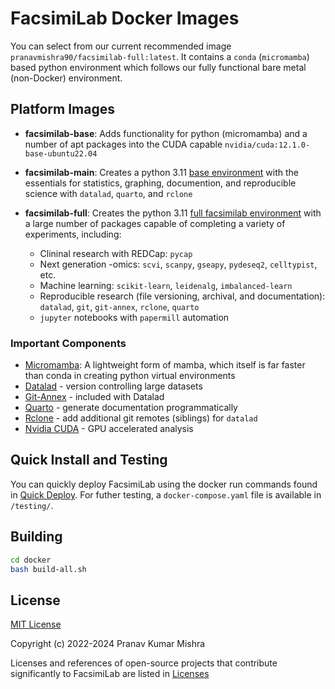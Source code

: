 # FacsimiLab Docker Images

You can select from our current recommended image `pranavmishra90/facsimilab-full:latest`. It contains a `conda` (`micromamba`) based python environment which follows our fully functional bare metal (non-Docker) environment.

## Platform Images

- **facsimilab-base**: Adds functionality for python (micromamba) and a number of apt packages into the CUDA capable `nvidia/cuda:12.1.0-base-ubuntu22.04`

- **facsimilab-main**: Creates a python 3.11 [base environment](./docker/main/environment.yml) with the essentials for statistics, graphing, documention, and reproducible science with `datalad`, `quarto`, and `rclone`

- **facsimilab-full**: Creates the python 3.11 [full facsimilab environment](./docker/full/environment.yml) with a large number of packages capable of completing a variety of experiments, including:
  - Clininal research with REDCap: `pycap`
  - Next generation -omics: `scvi`, `scanpy`, `gseapy`, `pydeseq2`, `celltypist`, etc.
  - Machine learning: `scikit-learn`, `leidenalg`, `imbalanced-learn`
  - Reproducible research (file versioning, archival, and documentation): `datalad`, `git`, `git-annex`, `rclone`, `quarto`
  - `jupyter` notebooks with `papermill` automation

### Important Components

- [Micromamba](https://mamba.readthedocs.io/en/latest/user_guide/micromamba.html#micromamba): A lightweight form of mamba, which itself is far faster than conda in creating python virtual environments
- [Datalad](https://github.com/datalad/datalad) - version controlling large datasets
- [Git-Annex](https://git-annex.branchable.com/) - included with Datalad
- [Quarto](https://quarto.org/) - generate documentation programmatically
- [Rclone](https://rclone.org/) - add additional git remotes (siblings) for `datalad`
- [Nvidia CUDA](https://developer.nvidia.com/cuda-toolkit) - GPU accelerated analysis

## Quick Install and Testing

You can quickly deploy FacsimiLab using the docker run commands found in [Quick Deploy](./notebook/quick-deploy.md). For futher testing, a `docker-compose.yaml` file is available in `/testing/`.

## Building

```sh
cd docker
bash build-all.sh
```

## License

[MIT License](./LICENSE)

Copyright (c) 2022-2024 Pranav Kumar Mishra

Licenses and references of open-source projects that contribute significantly to FacsimiLab are listed in [Licenses](./licenses/licenses-overview.md)
